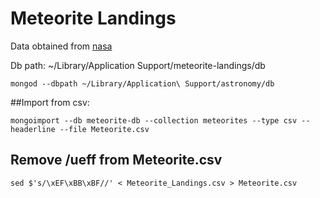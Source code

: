 # Meteorite Landings

Data obtained from [nasa](https://data.nasa.gov/view/ak9y-cwf9)

Db path: ~/Library/Application Support/meteorite-landings/db

```mongod --dbpath ~/Library/Application\ Support/astronomy/db```

##Import from csv:

```mongoimport --db meteorite-db --collection meteorites --type csv --headerline --file Meteorite.csv```

## Remove /ueff from Meteorite.csv
```sed $'s/\xEF\xBB\xBF//' < Meteorite_Landings.csv > Meteorite.csv```
